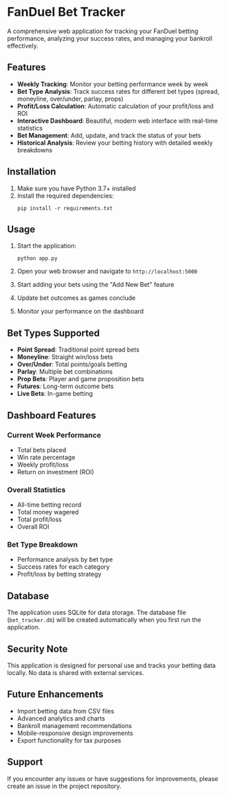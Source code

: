 # FanDuel Bet Tracker

A comprehensive web application for tracking your FanDuel betting performance, analyzing your success rates, and managing your bankroll effectively.

## Features

- **Weekly Tracking**: Monitor your betting performance week by week
- **Bet Type Analysis**: Track success rates for different bet types (spread, moneyline, over/under, parlay, props)
- **Profit/Loss Calculation**: Automatic calculation of your profit/loss and ROI
- **Interactive Dashboard**: Beautiful, modern web interface with real-time statistics
- **Bet Management**: Add, update, and track the status of your bets
- **Historical Analysis**: Review your betting history with detailed weekly breakdowns

## Installation

1. Make sure you have Python 3.7+ installed
2. Install the required dependencies:
   ```
   pip install -r requirements.txt
   ```

## Usage

1. Start the application:
   ```
   python app.py
   ```

2. Open your web browser and navigate to `http://localhost:5000`

3. Start adding your bets using the "Add New Bet" feature

4. Update bet outcomes as games conclude

5. Monitor your performance on the dashboard

## Bet Types Supported

- **Point Spread**: Traditional point spread bets
- **Moneyline**: Straight win/loss bets
- **Over/Under**: Total points/goals betting
- **Parlay**: Multiple bet combinations
- **Prop Bets**: Player and game proposition bets
- **Futures**: Long-term outcome bets
- **Live Bets**: In-game betting

## Dashboard Features

### Current Week Performance
- Total bets placed
- Win rate percentage
- Weekly profit/loss
- Return on investment (ROI)

### Overall Statistics
- All-time betting record
- Total money wagered
- Total profit/loss
- Overall ROI

### Bet Type Breakdown
- Performance analysis by bet type
- Success rates for each category
- Profit/loss by betting strategy

## Database

The application uses SQLite for data storage. The database file (`bet_tracker.db`) will be created automatically when you first run the application.

## Security Note

This application is designed for personal use and tracks your betting data locally. No data is shared with external services.

## Future Enhancements

- Import betting data from CSV files
- Advanced analytics and charts
- Bankroll management recommendations
- Mobile-responsive design improvements
- Export functionality for tax purposes

## Support

If you encounter any issues or have suggestions for improvements, please create an issue in the project repository.
